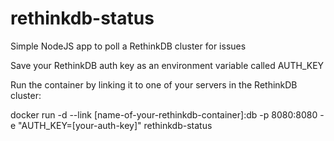 # rethinkdb-status
Simple NodeJS app to poll a RethinkDB cluster for issues

Save your RethinkDB auth key as an environment variable called AUTH_KEY

Run the container by linking it to one of your servers in the RethinkDB cluster:

docker run -d --link [name-of-your-rethinkdb-container]:db -p 8080:8080 -e "AUTH_KEY=[your-auth-key]" rethinkdb-status
